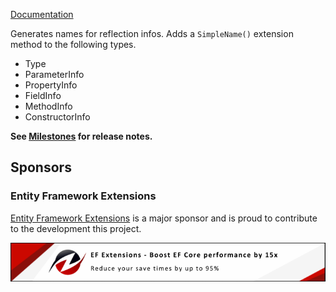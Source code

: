 [Documentation](https://github.com/VerifyTests/SimpleInfoName)

Generates names for reflection infos. Adds a `SimpleName()` extension method to the following types.

 * Type
 * ParameterInfo
 * PropertyInfo
 * FieldInfo
 * MethodInfo
 * ConstructorInfo

**See [Milestones](https://github.com/VerifyTests/SimpleInfoName/milestones?state=closed) for release notes.**


## Sponsors


### Entity Framework Extensions<!-- include: zzz. path: /docs/zzz.include.md -->

[Entity Framework Extensions](https://entityframework-extensions.net/) is a major sponsor and is proud to contribute to the development this project.

[![Entity Framework Extensions](docs/zzz.png)](https://entityframework-extensions.nethttps://entityframework-extensions.net/bulk-insert?utm_source=simoncropp&utm_medium=SimpleInfoName)<!-- endInclude -->
